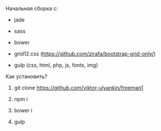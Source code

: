 Начальная сборка с:

- jade

- sass

- bower

- grid12.css (https://github.com/zirafa/bootstrap-grid-only/)

- gulp (css, html, php, js, fonts, img)



Как установить?

1. git clone https://github.com/viktor-ulyankin/freeman1

2. npm i

3. bower i

4. gulp
